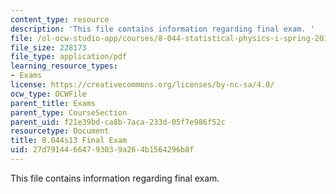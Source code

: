 ```yaml
---
content_type: resource
description: 'This file contains information regarding final exam. '
file: /ol-ocw-studio-app/courses/8-044-statistical-physics-i-spring-2013/27d79144664793039a264b1564296b8f_MIT8_044S13_Final.pdf
file_size: 228173
file_type: application/pdf
learning_resource_types:
- Exams
license: https://creativecommons.org/licenses/by-nc-sa/4.0/
ocw_type: OCWFile
parent_title: Exams
parent_type: CourseSection
parent_uid: f21e39bd-ca8b-7aca-233d-05f7e986f52c
resourcetype: Document
title: 8.044s13 Final Exam
uid: 27d79144-6647-9303-9a26-4b1564296b8f
---
```

This file contains information regarding final exam. 